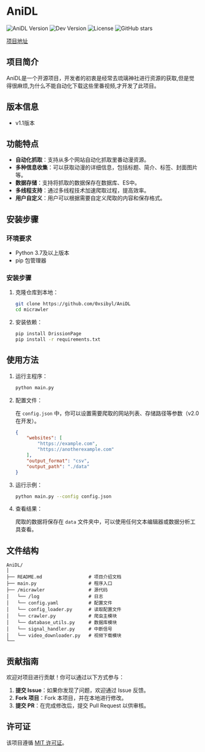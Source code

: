 # AniDL


![AniDL Version](https://img.shields.io/badge/AniDL-v1.0-blue)
![Dev Version](https://img.shields.io/badge/Dev%20Version-dev-orange)
![License](https://img.shields.io/badge/License-MIT-green)
![GitHub stars](https://img.shields.io/github/stars/0xsibyl/AniDL?style=social)


[项目地址](https://github.com/0xsibyl/AniDL)

## 项目简介

AniDL是一个开源项目，开发者的初衷是经常去琉璃神社进行资源的获取,但是觉得很麻烦,为什么不能自动化下载这些里番视频,才开发了此项目。
## 版本信息
 - v1.1版本
## 功能特点

- **自动化抓取**：支持从多个网站自动化抓取里番动漫资源。
- **多种信息收集**：可以获取动漫的详细信息，包括标题、简介、标签、封面图片等。
- **数据存储**：支持将抓取的数据保存在数据库、ES中。
- **多线程支持**：通过多线程技术加速爬取过程，提高效率。
- **用户自定义**：用户可以根据需要自定义爬取的内容和保存格式。

## 安装步骤

### 环境要求

- Python 3.7及以上版本
- pip 包管理器

### 安装步骤

1. 克隆仓库到本地：

    ```bash
    git clone https://github.com/0xsibyl/AniDL
    cd micrawler
    ```

2. 安装依赖：

    ```bash
    pip install DrissionPage
    pip install -r requirements.txt
    ```

## 使用方法

1. 运行主程序：

    ```bash
    python main.py
    ```

2. 配置文件：

    在 `config.json` 中，你可以设置需要爬取的网站列表、存储路径等参数（v2.0在开发）。

    ```json
    {
        "websites": [
            "https://example.com",
            "https://anotherexample.com"
        ],
        "output_format": "csv",
        "output_path": "./data"
    }
    ```

3. 运行示例：

    ```bash
    python main.py --config config.json
    ```

4. 查看结果：

    爬取的数据将保存在 `data` 文件夹中，可以使用任何文本编辑器或数据分析工具查看。

## 文件结构

```plaintext
AniDL/
│
├── README.md                 # 项目介绍文档      
├── main.py                   # 程序入口
├── /micrawler                # 源代码
│   └── /log                  # 日志
│   └── config.yaml           # 配置文件
│   └── config_loader.py      # 读取配置文件
│   └── crawler.py            # 爬虫主模块
│   └── database_utils.py     # 数据库模块
│   └── signal_handler.py	  # 中断信号
│   └── video_downloader.py   # 视频下载模块
└──             
```

## 贡献指南

欢迎对项目进行贡献！你可以通过以下方式参与：

1. **提交 Issue**：如果你发现了问题，欢迎通过 Issue 反馈。
2. **Fork 项目**：Fork 本项目，并在本地进行修改。
3. **提交 PR**：在完成修改后，提交 Pull Request 以供审核。

## 许可证

该项目遵循 [MIT 许可证](LICENSE)。
